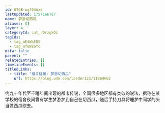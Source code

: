 ```yaml
---
id: 0708-oq708nxe
lastUpdated: 1757166787
name: 梦游切西瓜
aliases: []
layer: 4
categoryId: cat_r0rzgkOi
tagIds:
  - tag_aE4WbEDS
  - tag_ufoW8aYc
nsfw: false
parent: ""
relatedEntries: []
timelineEvents: []
titledLinks:
  - title: "相关链接: 梦游切西瓜"
    url: https://blog.udn.com/lorder123/11884662
---
```


约九十年代至千禧年间出现的都市传说，全国很多地区都有类似的说法，据称在某学校的宿舍夜间曾有学生梦游梦到自己在切西瓜，随后手持刀具将睡梦中同学的头当做西瓜砍去。